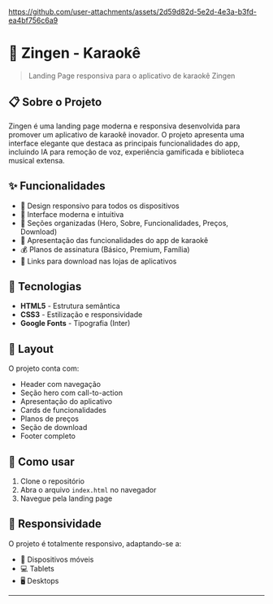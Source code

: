 
https://github.com/user-attachments/assets/2d59d82d-5e2d-4e3a-b3fd-ea4bf756c6a9



# 🎤 Zingen - Karaokê

> Landing Page responsiva para o aplicativo de karaokê Zingen

## 📋 Sobre o Projeto

Zingen é uma landing page moderna e responsiva desenvolvida para promover um aplicativo de karaokê inovador. O projeto apresenta uma interface elegante que destaca as principais funcionalidades do app, incluindo IA para remoção de voz, experiência gamificada e biblioteca musical extensa.

## ✨ Funcionalidades

- 🎯 Design responsivo para todos os dispositivos
- 🎨 Interface moderna e intuitiva
- 📱 Seções organizadas (Hero, Sobre, Funcionalidades, Preços, Download)
- 🎵 Apresentação das funcionalidades do app de karaokê
- 💰 Planos de assinatura (Básico, Premium, Família)
- 📲 Links para download nas lojas de aplicativos

## 🚀 Tecnologias

- **HTML5** - Estrutura semântica
- **CSS3** - Estilização e responsividade
- **Google Fonts** - Tipografia (Inter)

## 🎨 Layout

O projeto conta com:
- Header com navegação
- Seção hero com call-to-action
- Apresentação do aplicativo
- Cards de funcionalidades
- Planos de preços
- Seção de download
- Footer completo

## 🚀 Como usar

1. Clone o repositório
2. Abra o arquivo `index.html` no navegador
3. Navegue pela landing page

## 📱 Responsividade

O projeto é totalmente responsivo, adaptando-se a:
- 📱 Dispositivos móveis
- 💻 Tablets
- 🖥️ Desktops

---
